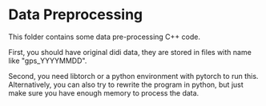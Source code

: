 # Data Preprocessing

This folder contains some data pre-processing C++ code.

First, you should have original didi data, they are stored in files with name like "gps_YYYYMMDD".

Second, you need libtorch or a python environment with pytorch to run this. Alternatively, you can also try to rewrite the program in python, but just make sure you have enough memory to process the data.
